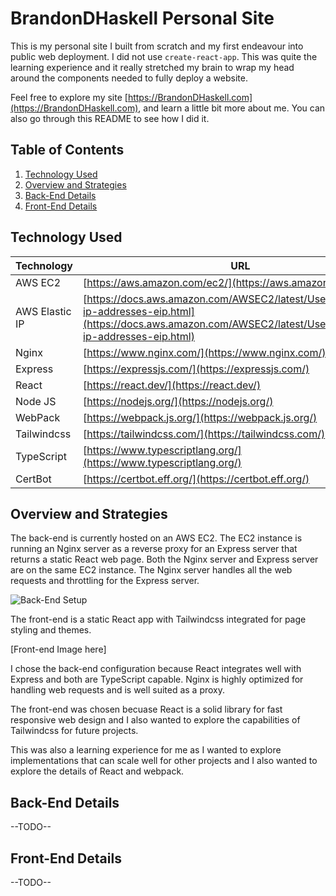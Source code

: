 # BrandonDHaskell Personal Site
This is my personal site I built from scratch and my first endeavour into public web deployment. I did not use ```create-react-app```. This was quite the learning experience and it really stretched my brain to wrap my head around the components needed to fully deploy a website.

Feel free to explore my site [https://BrandonDHaskell.com](https://BrandonDHaskell.com), and learn a little bit more about me. You can also go through this README to see how I did it.


## Table of Contents

1. [Technology Used](#technology-used)
1. [Overview and Strategies](#overview-and-strategies)
1. [Back-End Details](#back-end-details)
1. [Front-End Details](#front-end-details)

## Technology Used

| Technology | URL |
|------------|-----|
| AWS EC2 | [https://aws.amazon.com/ec2/](https://aws.amazon.com/ec2/) |
| AWS Elastic IP | [https://docs.aws.amazon.com/AWSEC2/latest/UserGuide/elastic-ip-addresses-eip.html](https://docs.aws.amazon.com/AWSEC2/latest/UserGuide/elastic-ip-addresses-eip.html) |
| Nginx | [https://www.nginx.com/](https://www.nginx.com/) |
| Express | [https://expressjs.com/](https://expressjs.com/) |
| React | [https://react.dev/](https://react.dev/) |
| Node JS | [https://nodejs.org/](https://nodejs.org/) |
| WebPack | [https://webpack.js.org/](https://webpack.js.org/) |
| Tailwindcss | [https://tailwindcss.com/](https://tailwindcss.com/) |
| TypeScript | [https://www.typescriptlang.org/](https://www.typescriptlang.org/) |
| CertBot | [https://certbot.eff.org/](https://certbot.eff.org/) |

## Overview and Strategies

The back-end is currently hosted on an AWS EC2. The EC2 instance is running an Nginx server as a reverse proxy for an Express server that returns a static React web page. Both the Nginx server and Express server are on the same EC2 instance. The Nginx server handles all the web requests and throttling for the Express server. 

![Back-End Setup](https://github.com/BrandonDHaskell/BrandonDHaskell-React-Site/assets/132218343/a7f91e89-d96e-43d7-a3a8-b6ee6d64f0ab)

The front-end is a static React app with Tailwindcss integrated for page styling and themes.

[Front-end Image here]

I chose the back-end configuration because React integrates well with Express and both are TypeScript capable. Nginx is highly optimized for handling web requests and is well suited as a proxy.

The front-end was chosen becuase React is a solid library for fast responsive web design and I also wanted to explore the capabilities of Tailwindcss for future projects.

This was also a learning experience for me as I wanted to explore implementations that can scale well for other projects and I also wanted to explore the details of React and webpack.


## Back-End Details

--TODO--


## Front-End Details

--TODO--


